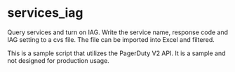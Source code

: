 # services_iag

Query services and turn on IAG. Write the service name, response code and IAG setting to a cvs file. The file can be imported into Excel and filtered.

This is a sample script that utilizes the PagerDuty V2 API. It is a sample and not designed for production usage.
